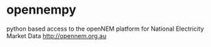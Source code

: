 # opennempy
python based access to the openNEM platform for National Electricity Market Data http://opennem.org.au
